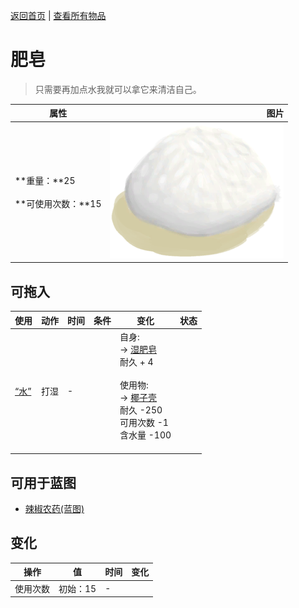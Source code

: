 [返回首页](index.md)   |  [查看所有物品](object.md)
# 肥皂  
> 只需要再加点水我就可以拿它来清洁自己。  
  
  属性  |   图片   
 ----  |  ----:   
 **重量：**25<br><br>**可使用次数：**15  |  ![](Sprite/SoapDry.png)   
  
## 可拖入  
使用  |  动作  |  时间  |  条件  |  变化  |  状态  
----  |  ----  |  ----  |  ----  |  ----  |  ----  
[“水”](tag_WaterAny.md)  |  打湿  |  -  |    |  自身:<br>→ [湿肥皂](SoapWet.md)<br>耐久 + 4<br><br>使用物:<br>→ [椰子壳](CoconutShell.md)<br>耐久  -250<br>可用次数  -1<br>含水量  -100<br><br>  |    
## 可用于蓝图  
- [辣椒农药(蓝图)](Bp_PesticideChilli.md)  
  
  
## 变化  
操作  |  值  |  时间  |  变化  
----  |  ----  |  ----  |  ----  
使用次数  |  初始：15  |  -  |    
